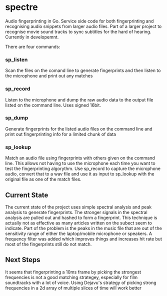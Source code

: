 # spectre
Audio fingerprinting in Go. 
Service side code for both fingerprinting and recognising audio snippets from larger audio files. 
Part of a larger project to recognise movie sound tracks to sync subtitles for the hard of hearing. Currently in developemnt.

There are four commands:

### sp_listen
Scan the files on the comand line to generate fingerprints and then listen to the microphone and print out any matches

### sp_record
Listen to the microphone and dump the raw audio data to the output file listed on the command line. Uses signed 16bit.

### sp_dump
Generate fingerprints for the listed audio files on the command line and print out fingerprinting info for a limited chunk of data

### sp_lookup
Match an audio file using fingerprints with others given on the command line. This allows not having to use the microphone each
time you want to test the fingerprinting algorythm. Use sp_record to capture the microphone audio, convert that to a wav file
and use it as input to sp_lookup with the original file as one of the match files.

## Current State
The current state of the project uses simple spectral analysis and peak analysis to generate fingerprints. The stronger signals
in the spectral analysis are pulled out and hashed to form a fingerprint. This technique is actually not as effective as many
articles written on the subect seem to indicate.
Part of the problem is the peaks in the music file that are out of the sensitivity range of either the laptop/mobile microphone or speakers. 
A frequency filter was added which improves things and increases hit rate but most of the fingerprints still do not match.

## Next Steps
It seems that fingerprinting a 10ms frame by picking the strongest frequencies is not a good matching strategey, especially for film soundtracks with a lot of voice. Using Dejavu's strategy of picking strong frequencies in a 2d array of multiple slices of time will work better

